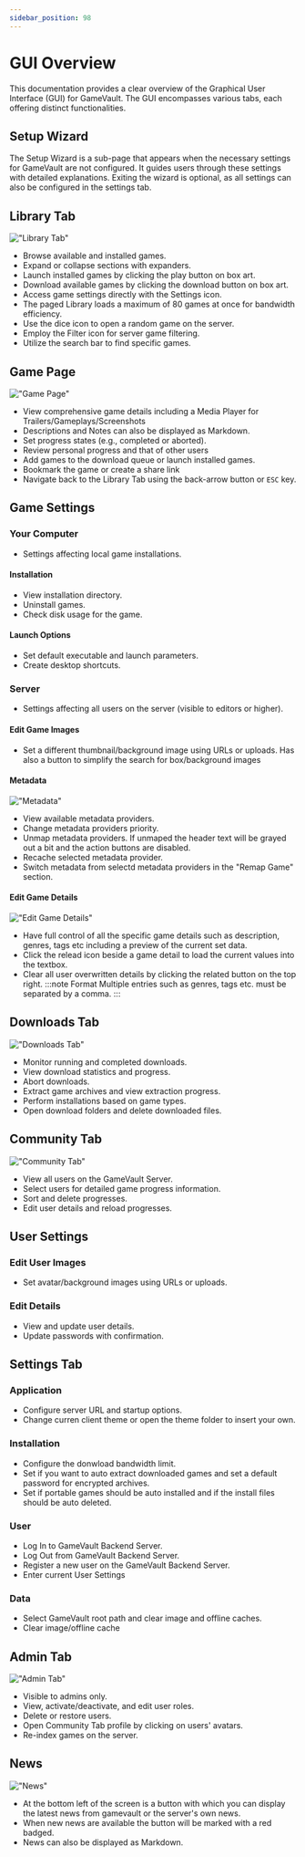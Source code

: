 ```yaml
---
sidebar_position: 98
---
```


# GUI Overview

This documentation provides a clear overview of the Graphical User Interface (GUI) for GameVault. The GUI encompasses various tabs, each offering distinct functionalities.

## Setup Wizard

The Setup Wizard is a sub-page that appears when the necessary settings for GameVault are not configured. It guides users through these settings with detailed explanations. Exiting the wizard is optional, as all settings can also be configured in the settings tab.

## Library Tab

!["Library Tab"](/img/features/library.png)

- Browse available and installed games.
- Expand or collapse sections with expanders.
- Launch installed games by clicking the play button on box art.
- Download available games by clicking the download button on box art.
- Access game settings directly with the Settings icon.
- The paged Library loads a maximum of 80 games at once for bandwidth efficiency.
- Use the dice icon to open a random game on the server.
- Employ the Filter icon for server game filtering.
- Utilize the search bar to find specific games.

## Game Page

!["Game Page"](/img/features/game.png)

- View comprehensive game details including a Media Player for Trailers/Gameplays/Screenshots
- Descriptions and Notes can also be displayed as Markdown.
- Set progress states (e.g., completed or aborted).
- Review personal progress and that of other users
- Add games to the download queue or launch installed games.
- Bookmark the game or create a share link
- Navigate back to the Library Tab using the back-arrow button or `ESC` key.

## Game Settings

### Your Computer

- Settings affecting local game installations.

#### Installation

- View installation directory.
- Uninstall games.
- Check disk usage for the game.

#### Launch Options

- Set default executable and launch parameters.
- Create desktop shortcuts.

### Server

- Settings affecting all users on the server (visible to editors or higher).

#### Edit Game Images

- Set a different thumbnail/background image using URLs or uploads. Has also a button to simplify the search for box/background images

#### Metadata

!["Metadata"](/img/features/gamesettings_metadata.png)

- View available metadata providers.
- Change metadata providers priority.
- Unmap metadata providers. If unmaped the header text will be grayed out a bit and the action buttons are disabled.
- Recache selected metadata provider.
- Switch metadata from selectd metadata providers in the "Remap Game" section.

#### Edit Game Details

!["Edit Game Details"](/img/features/gamesettings_details.png)

- Have full control of all the specific game details such as description, genres, tags etc including a preview of the current set data.
- Click the relead icon beside a game detail to load the current values into the textbox.
- Clear all user overwritten details by clicking the related button on the top right.
  :::note Format
  Multiple entries such as genres, tags etc. must be separated by a comma.
  :::

## Downloads Tab

!["Downloads Tab"](/img/features/downloads.png)

- Monitor running and completed downloads.
- View download statistics and progress.
- Abort downloads.
- Extract game archives and view extraction progress.
- Perform installations based on game types.
- Open download folders and delete downloaded files.

## Community Tab

!["Community Tab"](/img/features/community.png)

- View all users on the GameVault Server.
- Select users for detailed game progress information.
- Sort and delete progresses.
- Edit user details and reload progresses.

## User Settings

### Edit User Images

- Set avatar/background images using URLs or uploads.

### Edit Details

- View and update user details.
- Update passwords with confirmation.

## Settings Tab

### Application

- Configure server URL and startup options.
- Change curren client theme or open the theme folder to insert your own.

### Installation

- Configure the donwload bandwidth limit.
- Set if you want to auto extract downloaded games and set a default password for encrypted archives.
- Set if portable games should be auto installed and if the install files should be auto deleted.

### User

- Log In to GameVault Backend Server.
- Log Out from GameVault Backend Server.
- Register a new user on the GameVault Backend Server.
- Enter current User Settings

### Data

- Select GameVault root path and clear image and offline caches.
- Clear image/offline cache

## Admin Tab

!["Admin Tab"](/img/features/admin.png)

- Visible to admins only.
- View, activate/deactivate, and edit user roles.
- Delete or restore users.
- Open Community Tab profile by clicking on users' avatars.
- Re-index games on the server.

## News

!["News"](/img/features/news.png)

- At the bottom left of the screen is a button with which you can display the latest news from gamevault or the server's own news.
- When new news are available the button will be marked with a red badged.
- News can also be displayed as Markdown.
